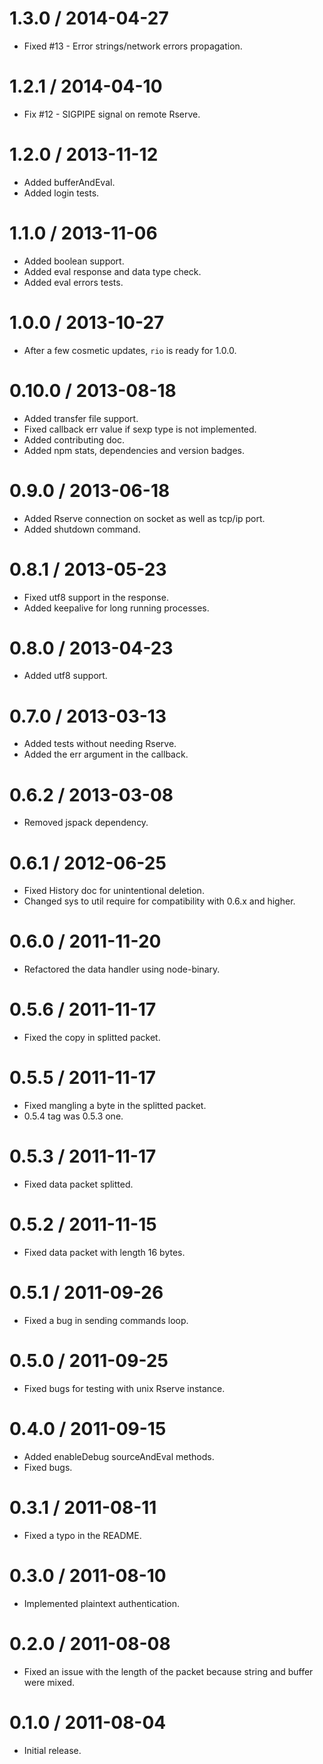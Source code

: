 1.3.0 / 2014-04-27
==================

* Fixed #13 - Error strings/network errors propagation.

1.2.1 / 2014-04-10
==================

* Fix #12 - SIGPIPE signal on remote Rserve.

1.2.0 / 2013-11-12
==================

* Added bufferAndEval.
* Added login tests.

1.1.0 / 2013-11-06
==================

* Added boolean support.
* Added eval response and data type check.
* Added eval errors tests.

1.0.0 / 2013-10-27
==================

* After a few cosmetic updates, `rio` is ready for 1.0.0.

0.10.0 / 2013-08-18
===================

* Added transfer file support.
* Fixed callback err value if sexp type is not implemented.
* Added contributing doc.
* Added npm stats, dependencies and version badges.

0.9.0 / 2013-06-18
==================

* Added Rserve connection on socket as well as tcp/ip port.
* Added shutdown command.

0.8.1 / 2013-05-23
==================

* Fixed utf8 support in the response.
* Added keepalive for long running processes.

0.8.0 / 2013-04-23
==================

* Added utf8 support.

0.7.0 / 2013-03-13
==================

* Added tests without needing Rserve.
* Added the err argument in the callback.

0.6.2 / 2013-03-08
==================

* Removed jspack dependency.

0.6.1 / 2012-06-25
==================

* Fixed History doc for unintentional deletion.
* Changed sys to util require for compatibility with 0.6.x and higher.

0.6.0 / 2011-11-20
==================

* Refactored the data handler using node-binary.

0.5.6 / 2011-11-17
==================

* Fixed the copy in splitted packet.

0.5.5 / 2011-11-17
==================

* Fixed mangling a byte in the splitted packet.
* 0.5.4 tag was 0.5.3 one.

0.5.3 / 2011-11-17
==================

* Fixed data packet splitted.

0.5.2 / 2011-11-15
==================

* Fixed data packet with length 16 bytes.

0.5.1 / 2011-09-26
==================

* Fixed a bug in sending commands loop.

0.5.0 / 2011-09-25
==================

* Fixed bugs for testing with unix Rserve instance.

0.4.0 / 2011-09-15
==================

* Added enableDebug sourceAndEval methods.
* Fixed bugs.

0.3.1 / 2011-08-11
==================

* Fixed a typo in the README.

0.3.0 / 2011-08-10
==================

* Implemented plaintext authentication.

0.2.0 / 2011-08-08
==================

* Fixed an issue with the length of the packet because string and buffer were
mixed.

0.1.0 / 2011-08-04
==================

* Initial release.
